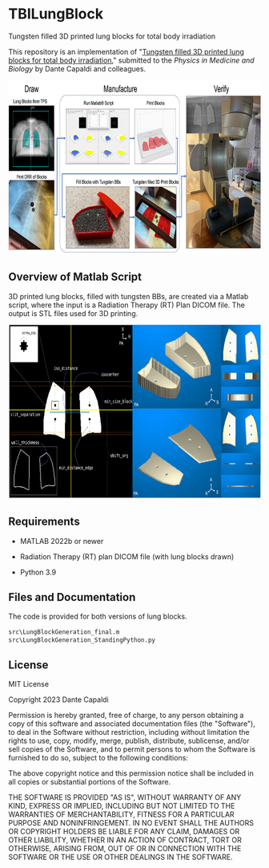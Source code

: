# TBILungBlock
Tungsten filled 3D printed lung blocks for total body irradiation

This repository is an implementation of "[Tungsten filled 3D printed lung blocks for total body irradiation.](https://capaldi.ucsf.edu)" submitted to the _Physics in Medicine and Biology_ by Dante Capaldi and colleagues.

<p align="center">
  <img width="720" height="348" src="https://github.com/capaldid/TBILungBlock/blob/main/3DTBILungBlocks.jpg">
</p>

## Overview of Matlab Script

3D printed lung blocks, filled with tungsten BBs, are created via a Matlab script, where the input is a Radiation Therapy (RT) Plan DICOM file.  The output is STL files used for 3D printing.

<p align="center">
  <img width="720" height="348" src="https://github.com/capaldid/TBILungBlock/blob/main/MatlabScriptOverview.jpg">
</p>

## Requirements

- MATLAB 2022b or newer
- Radiation Therapy (RT) plan DICOM file (with lung blocks drawn)

- Python 3.9

## Files and Documentation

The code is provided for both versions of lung blocks.

```
src\LungBlockGeneration_final.m
src\LungBlockGeneration_StandingPython.py
```

## License

MIT License

Copyright 2023 Dante Capaldi

Permission is hereby granted, free of charge, to any person obtaining a copy of this software and associated documentation files (the "Software"), to deal in the Software without restriction, including without limitation the rights to use, copy, modify, merge, publish, distribute, sublicense, and/or sell copies of the Software, and to permit persons to whom the Software is furnished to do so, subject to the following conditions:

The above copyright notice and this permission notice shall be included in all copies or substantial portions of the Software.

THE SOFTWARE IS PROVIDED "AS IS", WITHOUT WARRANTY OF ANY KIND, EXPRESS OR IMPLIED, INCLUDING BUT NOT LIMITED TO THE WARRANTIES OF MERCHANTABILITY, FITNESS FOR A PARTICULAR PURPOSE AND NONINFRINGEMENT. IN NO EVENT SHALL THE AUTHORS OR COPYRIGHT HOLDERS BE LIABLE FOR ANY CLAIM, DAMAGES OR OTHER LIABILITY, WHETHER IN AN ACTION OF CONTRACT, TORT OR OTHERWISE, ARISING FROM, OUT OF OR IN CONNECTION WITH THE SOFTWARE OR THE USE OR OTHER DEALINGS IN THE SOFTWARE.
